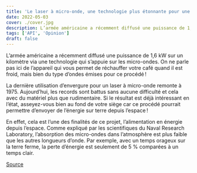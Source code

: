 ```yaml
---
title: 'Le laser à micro-onde, une technologie plus étonnante pour une énergie à longue distance'
date: 2022-05-03
cover: ./cover.jpg
description: L’armée américaine a récemment diffusé une puissance de 1,6 kW sur un kilomètre via une technologie qui s’appuie sur les micro-ondes.
tags: ['API', 'Opinion']
draft: false
---
```


L’armée américaine a récemment diffusé une puissance de 1,6 kW sur un kilomètre via une technologie qui s’appuie sur les micro-ondes. On ne parle pas ici de l’appareil qui vous permet de réchauffer votre café quand il est froid, mais bien du type d’ondes émises pour ce procédé ! 

La dernière utilisation d’envergure pour un laser à micro-onde remonte à 1975. Aujourd’hui, les records sont battus sans aucune difficulté et cela avec du matériel plus que rudimentaire. Si le résultat est déjà intéressant en l’état, asseyez-vous bien au fond de votre siège car ce procédé pourrait permettre d’envoyer de l’énergie sur terre depuis l’espace ! 

En effet, cela est l’une des finalités de ce projet, l’alimentation en énergie depuis l’espace. Comme expliqué par les scientifiques du Naval Research Laboratory, l’absorption des micro-ondes dans l’atmosphère est plus faible que les autres longueurs d’onde. Par exemple, avec un temps orageux sur la terre ferme, la perte d’énergie est seulement de 5 % comparées à un temps clair.


[Source](https://www.futura-sciences.com/tech/actualites/guerre-futur-electricite-fil-impressionnante-demonstration-us-navy-98114/)
